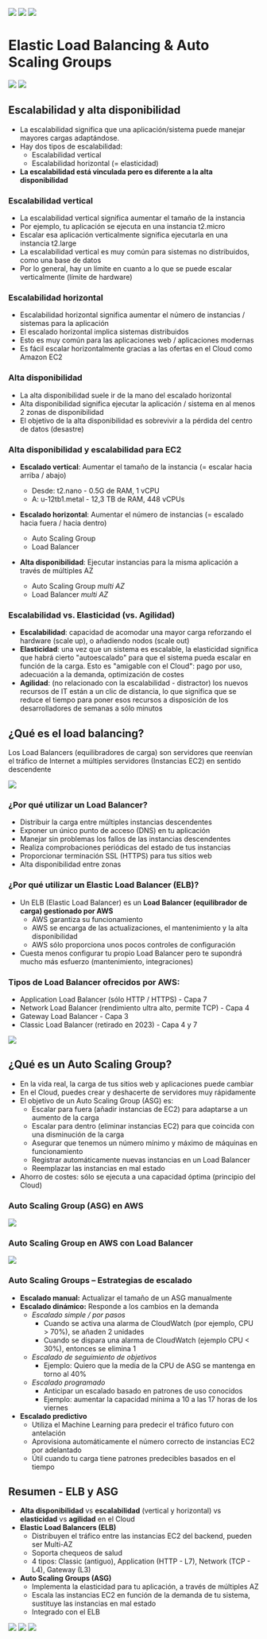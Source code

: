 [![](https://img.shields.io/badge/<-FF4859?style=for-the-badge)](../4_EBS/README.md)
[![](https://img.shields.io/badge/CONTENT_TABLE-175074?style=for-the-badge)](../README.md)
[![](https://img.shields.io/badge/>-FF4859?style=for-the-badge)](../6_S3/README.md)

# Elastic Load Balancing & Auto Scaling Groups
[![](https://img.shields.io/badge/Docs:_Elastic_Load_Balancing-orange?style=for-the-badge)](https://docs.aws.amazon.com/elasticloadbalancing/?icmpid=docs_homepage_networking)
[![](https://img.shields.io/badge/Docs:_Auto_Scaling-orange?style=for-the-badge)](https://docs.aws.amazon.com/elasticloadbalancing/?icmpid=docs_homepage_networking)

## Escalabilidad y alta disponibilidad
- La escalabilidad significa que una aplicación/sistema puede manejar mayores cargas adaptándose.
- Hay dos tipos de escalabilidad:
    - Escalabilidad vertical
    - Escalabilidad horizontal (= elasticidad)
- **La escalabilidad está vinculada pero es diferente a la alta disponibilidad**

### Escalabilidad vertical
- La escalabilidad vertical significa aumentar el tamaño de la instancia
- Por ejemplo, tu aplicación se ejecuta en una instancia t2.micro
- Escalar esa aplicación verticalmente significa ejecutarla en una instancia t2.large
- La escalabilidad vertical es muy común para sistemas no distribuidos, como una base de datos
- Por lo general, hay un límite en cuanto a lo que se puede escalar verticalmente (límite de hardware)

### Escalabilidad horizontal
- Escalabilidad horizontal significa aumentar el número de instancias / sistemas para la aplicación
- El escalado horizontal implica sistemas distribuidos
- Esto es muy común para las aplicaciones web / aplicaciones modernas
- Es fácil escalar horizontalmente gracias a las ofertas en el Cloud como Amazon EC2

### Alta disponibilidad
- La alta disponibilidad suele ir de la mano del escalado horizontal
- Alta disponibilidad significa ejecutar la aplicación / sistema en al menos 2 zonas de disponibilidad
- El objetivo de la alta disponibilidad es sobrevivir a la pérdida del centro de datos (desastre)

### Alta disponibilidad y escalabilidad para EC2
- **Escalado vertical**: Aumentar el tamaño de la instancia (= escalar hacia arriba / abajo)
    - Desde: t2.nano - 0.5G de RAM, 1 vCPU
    - A: u-12tb1.metal - 12,3 TB de RAM, 448 vCPUs

- **Escalado horizontal**: Aumentar el número de instancias (= escalado hacia fuera / hacia dentro)
    - Auto Scaling Group
    - Load Balancer

- **Alta disponibilidad**: Ejecutar instancias para la misma aplicación a través de múltiples AZ
    - Auto Scaling Group *multi AZ*
    - Load Balancer *multi AZ*

### Escalabilidad vs. Elasticidad (vs. Agilidad)
- **Escalabilidad**: capacidad de acomodar una mayor carga reforzando el hardware (scale up), o añadiendo nodos (scale out)
- **Elasticidad**: una vez que un sistema es escalable, la elasticidad significa que habrá cierto "autoescalado" para que el sistema pueda escalar en función de la carga. Esto es "amigable con el Cloud": pago por uso, adecuación a la demanda, optimización de costes
- **Agilidad**: (no relacionado con la escalabilidad - distractor) los nuevos recursos de IT están a un clic de distancia, lo que significa que se reduce el tiempo para poner esos recursos a disposición de los desarrolladores de semanas a sólo minutos

## ¿Qué es el load balancing?
Los Load Balancers (equilibradores de carga) son servidores que reenvían el tráfico de Internet a múltiples servidores (Instancias EC2) en sentido descendente

![](./assets/load-balancer.png)

### ¿Por qué utilizar un Load Balancer?
- Distribuir la carga entre múltiples instancias descendentes
- Exponer un único punto de acceso (DNS) en tu aplicación
- Manejar sin problemas los fallos de las instancias descendentes
- Realiza comprobaciones periódicas del estado de tus instancias
- Proporcionar terminación SSL (HTTPS) para tus sitios web
- Alta disponibilidad entre zonas

### ¿Por qué utilizar un Elastic Load Balancer (ELB)?
- Un ELB (Elastic Load Balancer) es un **Load Balancer (equilibrador de carga) gestionado por AWS**
    - AWS garantiza su funcionamiento
    - AWS se encarga de las actualizaciones, el mantenimiento y la alta disponibilidad
    - AWS sólo proporciona unos pocos controles de configuración
- Cuesta menos configurar tu propio Load Balancer pero te supondrá mucho más esfuerzo (mantenimiento, integraciones)

### Tipos de Load Balancer ofrecidos por AWS:
- Application Load Balancer (sólo HTTP / HTTPS) - Capa 7
- Network Load Balancer (rendimiento ultra alto, permite TCP) - Capa 4
- Gateway Load Balancer - Capa 3
- Classic Load Balancer (retirado en 2023) - Capa 4 y 7

![](./assets/aws-load-balancers.png)

## ¿Qué es un Auto Scaling Group?
- En la vida real, la carga de tus sitios web y aplicaciones puede cambiar
- En el Cloud, puedes crear y deshacerte de servidores muy rápidamente
- El objetivo de un Auto Scaling Group (ASG) es:
    - Escalar para fuera (añadir instancias de EC2) para adaptarse a un aumento de la carga
    - Escalar para dentro (eliminar instancias EC2) para que coincida con una disminución de la carga
    - Asegurar que tenemos un número mínimo y máximo de máquinas en funcionamiento
    - Registrar automáticamente nuevas instancias en un Load Balancer
    - Reemplazar las instancias en mal estado
- Ahorro de costes: sólo se ejecuta a una capacidad óptima (principio del Cloud)

### Auto Scaling Group (ASG) en AWS

![](./assets/aws-asg.png)

### Auto Scaling Group en AWS con Load Balancer

![](./assets/aws-lb-&-asg.png)

### Auto Scaling Groups – Estrategias de escalado
- **Escalado manual:** Actualizar el tamaño de un ASG manualmente
- **Escalado dinámico:** Responde a los cambios en la demanda
    - *Escalado simple / por pasos*
        - Cuando se activa una alarma de CloudWatch (por ejemplo, CPU > 70%), se añaden 2 unidades
        - Cuando se dispara una alarma de CloudWatch (ejemplo CPU < 30%), entonces se elimina 1
    - *Escalado de seguimiento de objetivos*
        - Ejemplo: Quiero que la media de la CPU de ASG se mantenga en torno al 40%
    - *Escalado programado*
        - Anticipar un escalado basado en patrones de uso conocidos
        - Ejemplo: aumentar la capacidad mínima a 10 a las 17 horas de los viernes
- **Escalado predictivo**
    - Utiliza el Machine Learning para predecir el tráfico futuro con antelación
    - Aprovisiona automáticamente el número correcto de instancias EC2 por adelantado
    - Útil cuando tu carga tiene patrones predecibles basados en el tiempo

## Resumen - ELB y ASG
- **Alta disponibilidad** vs **escalabilidad** (vertical y horizontal) vs **elasticidad** vs **agilidad** en el Cloud
- **Elastic Load Balancers (ELB)**
    - Distribuyen el tráfico entre las instancias EC2 del backend, pueden ser Multi-AZ
    - Soporta chequeos de salud
    - 4 tipos: Classic (antiguo), Application (HTTP - L7), Network (TCP - L4), Gateway (L3)
- **Auto Scaling Groups (ASG)**
    - Implementa la elasticidad para tu aplicación, a través de múltiples AZ
    - Escala las instancias EC2 en función de la demanda de tu sistema, sustituye las instancias en mal estado
    - Integrado con el ELB

[![](https://img.shields.io/badge/<-FF4859?style=for-the-badge)](../4_EBS/README.md)
[![](https://img.shields.io/badge/CONTENT_TABLE-175074?style=for-the-badge)](../README.md)
[![](https://img.shields.io/badge/>-FF4859?style=for-the-badge)](../6_S3/README.md)